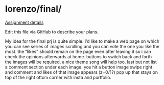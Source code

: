 # lorenzo/final/

[Assignment details](/homework/final)

Edit this file via GitHub to describe your plans.

My idea for the final prj is quite simple.
i'd like to make a web page on which you can see series of images scrolling and you can vote the one you like the most.
the "likes" should remain on the page even after leaving it so i can check the opinions afterwards at home.
buttons to switch back and forth the images will be required.
a nice theme song will help too.
last but not list a comment section under each image.
you hit a button image swipe right and comment and likes of that image appears (z=0/1?)
pop up that stays on top of the right ottom corner with insta and portfolio.

